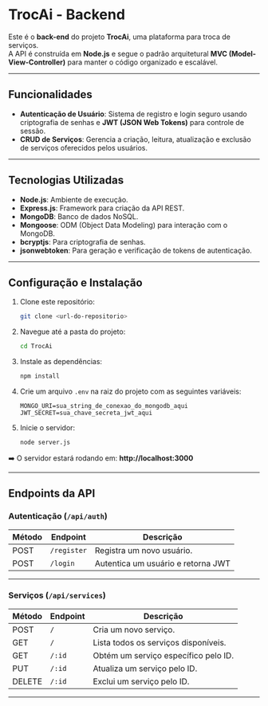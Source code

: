 # TrocAi - Backend

Este é o **back-end** do projeto **TrocAi**, uma plataforma para troca de serviços.  
A API é construída em **Node.js** e segue o padrão arquitetural **MVC (Model-View-Controller)** para manter o código organizado e escalável.

---

## Funcionalidades

- **Autenticação de Usuário**: Sistema de registro e login seguro usando criptografia de senhas e **JWT (JSON Web Tokens)** para controle de sessão.  
- **CRUD de Serviços**: Gerencia a criação, leitura, atualização e exclusão de serviços oferecidos pelos usuários.  

---

## Tecnologias Utilizadas

- **Node.js**: Ambiente de execução.  
- **Express.js**: Framework para criação da API REST.  
- **MongoDB**: Banco de dados NoSQL.  
- **Mongoose**: ODM (Object Data Modeling) para interação com o MongoDB.  
- **bcryptjs**: Para criptografia de senhas.  
- **jsonwebtoken**: Para geração e verificação de tokens de autenticação.  

---

## Configuração e Instalação

1. Clone este repositório:
   ```bash
   git clone <url-do-repositorio>
   ```

2. Navegue até a pasta do projeto:
   ```bash
   cd TrocAi
   ```

3. Instale as dependências:
   ```bash
   npm install
   ```

4. Crie um arquivo `.env` na raiz do projeto com as seguintes variáveis:
   ```env
   MONGO_URI=sua_string_de_conexao_do_mongodb_aqui
   JWT_SECRET=sua_chave_secreta_jwt_aqui
   ```

5. Inicie o servidor:
   ```bash
   node server.js
   ```

➡️ O servidor estará rodando em: **http://localhost:3000**

---

## Endpoints da API

### Autenticação (`/api/auth`)

| Método | Endpoint   | Descrição                          |
|--------|-----------|------------------------------------|
| POST   | `/register` | Registra um novo usuário.          |
| POST   | `/login`    | Autentica um usuário e retorna JWT |

---

### Serviços (`/api/services`)

| Método | Endpoint | Descrição                           |
|--------|----------|-------------------------------------|
| POST   | `/`      | Cria um novo serviço.               |
| GET    | `/`      | Lista todos os serviços disponíveis.|
| GET    | `/:id`   | Obtém um serviço específico pelo ID. |
| PUT    | `/:id`   | Atualiza um serviço pelo ID.        |
| DELETE | `/:id`   | Exclui um serviço pelo ID.          |

---